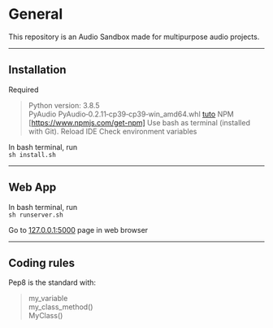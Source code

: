 # General
This repository is an Audio Sandbox made for multipurpose audio projects.
***
## Installation
Required
> Python version: 3.8.5\
> PyAudio PyAudio‑0.2.11‑cp39‑cp39‑win_amd64.whl [tuto](https://pythonprogramming.altervista.org/how-to-install-pyaudio/)
> NPM [https://www.npmjs.com/get-npm]
> Use bash as terminal (installed with Git).
> Reload IDE
> Check environment variables

In bash terminal, run\
`sh install.sh`

***
## Web App
In bash terminal, run\
`sh runserver.sh`

Go to [127.0.0.1:5000](http://127.0.0.1:5000/) page in web browser

***
## Coding rules
Pep8 is the standard with:
> my_variable\
> my_class_method()\
> MyClass()

